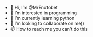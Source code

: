 - 👋 Hi, I’m @MrEnotobet
- 👀 I’m interested in programming
- 🌱 I’m currently learning python
- 💞️ I’m looking to collaborate on me))
- 📫 How to reach me you can't do this

<!---
MrEnotobet/MrEnotobet is a ✨ special ✨ repository because its `README.md` (this file) appears on your GitHub profile.
You can click the Preview link to take a look at your changes.
--->
